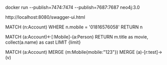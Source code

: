 docker run --publish=7474:7474 --publish=7687:7687 neo4j:3.0

http://localhost:8080/swagger-ui.html

MATCH (n:Account) WHERE n.mobile = '01816576058' RETURN n

MATCH (a:Account)<-[:Mobile]-(a:Person)
 RETURN m.title as movie, collect(a.name) as cast
 LIMIT {limit}
 
 MATCH (a:Account)
 MERGE (m:Mobile{mobile:"123"})
 MERGE (a)-[r:test]->(v)